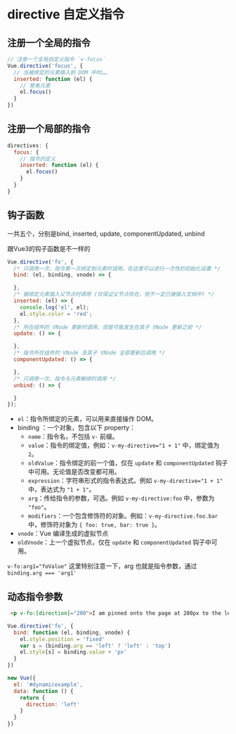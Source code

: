# directive 自定义指令

## 注册一个全局的指令

```js
// 注册一个全局自定义指令 `v-focus`
Vue.directive('focus', {
  // 当被绑定的元素插入到 DOM 中时……
  inserted: function (el) {
    // 聚焦元素
    el.focus()
  }
})
```



## 注册一个局部的指令

```js
directives: {
  focus: {
    // 指令的定义
    inserted: function (el) {
      el.focus()
    }
  }
}
```

## 钩子函数

一共五个，分别是bind, inserted, update, componentUpdated, unbind

跟Vue3的钩子函数是不一样的

```js
Vue.directive('fo', {
  /* 只调用一次，指令第一次绑定到元素时调用。在这里可以进行一次性的初始化设置 */
  bind: (el, binding, vnode) => {

  },
  /* 被绑定元素插入父节点时调用 (仅保证父节点存在，但不一定已被插入文档中) */
  inserted: (el) => {
    console.log('el', el);
    el.style.color = 'red';
  },
  /* 所在组件的 VNode 更新时调用，但是可能发生在其子 VNode 更新之前 */
  update: () => {

  },
  /* 指令所在组件的 VNode 及其子 VNode 全部更新后调用 */
  componentUpdated: () => {

  },
  /* 只调用一次，指令与元素解绑时调用 */
  unbind: () => {

  }
});
```

* `el`：指令所绑定的元素，可以用来直接操作 DOM。
* binding ：一个对象，包含以下 property：
  * `name`：指令名，不包括 `v-` 前缀。
  * `value`：指令的绑定值，例如：`v-my-directive="1 + 1"` 中，绑定值为 `2`。
  * `oldValue`：指令绑定的前一个值，仅在 `update` 和 `componentUpdated` 钩子中可用。无论值是否改变都可用。
  * `expression`：字符串形式的指令表达式。例如 `v-my-directive="1 + 1"` 中，表达式为 `"1 + 1"`。
  * `arg`：传给指令的参数，可选。例如 `v-my-directive:foo` 中，参数为 `"foo"`。
  * `modifiers`：一个包含修饰符的对象。例如：`v-my-directive.foo.bar` 中，修饰符对象为 `{ foo: true, bar: true }`。
* `vnode`：Vue 编译生成的虚拟节点
* `oldVnode`：上一个虚拟节点，仅在 `update` 和 `componentUpdated` 钩子中可用。

`v-fo:arg1="foValue"` 这里特别注意一下，arg 也就是指令参数，通过`binding.arg === 'arg1'`

## 动态指令参数

```html
 <p v-fo:[direction]="200">I am pinned onto the page at 200px to the left.</p>
```

```js
Vue.directive('fo', {
  bind: function (el, binding, vnode) {
    el.style.position = 'fixed'
    var s = (binding.arg == 'left' ? 'left' : 'top')
    el.style[s] = binding.value + 'px'
  }
})

new Vue({
  el: '#dynamicexample',
  data: function () {
    return {
      direction: 'left'
    }
  }
})
```

